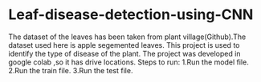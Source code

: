 # Leaf-disease-detection-using-CNN
The dataset of the leaves has been taken from plant village(Github).The dataset used here is apple segemented leaves.
This project is used to identify the type of disease of the plant.
The project was developed in google colab ,so it has drive locations.
Steps to run:
1.Run the model file.
2.Run the train file.
3.Run the test file.
